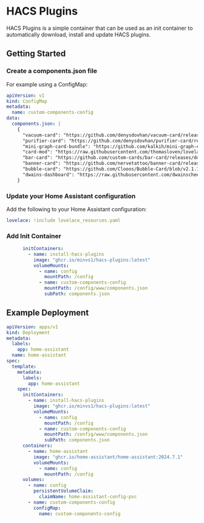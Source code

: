 # HACS Plugins

HACS Plugins is a simple container that can be used as an init container to automatically download, install and update HACS plugins.

## Getting Started

### Create a components.json file

For example using a ConfigMap:

```yaml
apiVersion: v1
kind: ConfigMap
metadata:
  name: custom-components-config
data:
  components.json: |
    {
      "vacuum-card": "https://github.com/denysdovhan/vacuum-card/releases/download/v2.10.1/vacuum-card.js",
      "purifier-card": "https://github.com/denysdovhan/purifier-card/releases/download/v2.6.2/purifier-card.js",
      "mini-graph-card-bundle": "https://github.com/kalkih/mini-graph-card/releases/download/v0.12.1/mini-graph-card-bundle.js",
      "card-mod": "https://raw.githubusercontent.com/thomasloven/lovelace-card-mod/v3.4.3/card-mod.js",
      "bar-card": "https://github.com/custom-cards/bar-card/releases/download/3.2.0/bar-card.js",
      "banner-card": "https://github.com/nervetattoo/banner-card/releases/download/0.13.0/banner-card.js",
      "bubble-card": "https://github.com/Clooos/Bubble-Card/blob/v2.1.1/dist/bubble-card.js",
      "dwains-dashboard": "https://raw.githubusercontent.com/dwainscheeren/dwains-lovelace-dashboard/3.0/custom_components/dwains_dashboard/js/dwains-dashboard.js"
    }
```

### Update your Home Assistant configuration

Add the following to your Home Assistant configuration:

```yaml
lovelace: !include lovelace_resources.yaml
```

### Add Init Container

```yaml
      initContainers:
        - name: install-hacs-plugins
          image: "ghcr.io/minvs1/hacs-plugins:latest"
          volumeMounts:
            - name: config
              mountPath: /config
            - name: custom-components-config
              mountPath: /config/www/components.json
              subPath: components.json
```

## Example Deployment

```yaml
apiVersion: apps/v1
kind: Deployment
metadata:
  labels:
    app: home-assistant
  name: home-assistant
spec:
  template:
    metadata:
      labels:
        app: home-assistant
    spec:
      initContainers:
        - name: install-hacs-plugins
          image: "ghcr.io/minvs1/hacs-plugins:latest"
          volumeMounts:
            - name: config
              mountPath: /config
            - name: custom-components-config
              mountPath: /config/www/components.json
              subPath: components.json
      containers:
        - name: home-assistant
          image: "ghcr.io/home-assistant/home-assistant:2024.7.1"
          volumeMounts:
            - name: config
              mountPath: /config
      volumes:
        - name: config
          persistentVolumeClaim:
            claimName: home-assistant-config-pvc
        - name: custom-components-config
          configMap:
            name: custom-components-config
```